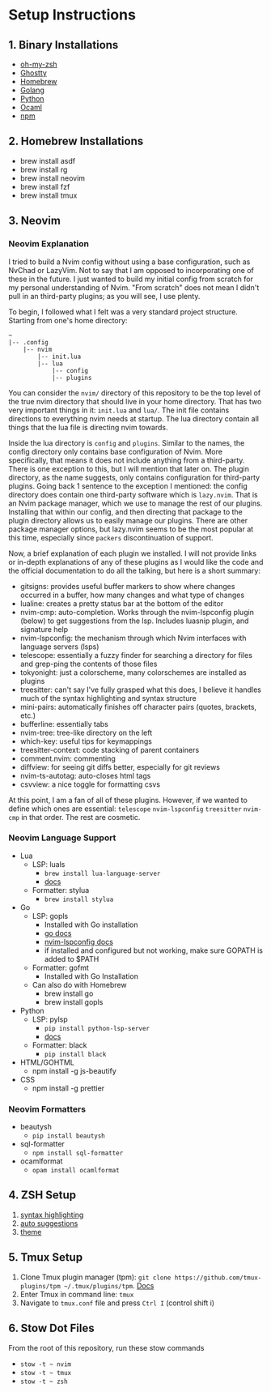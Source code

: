 # Setup Instructions

## 1. Binary Installations

- [oh-my-zsh](https://ohmyz.sh/)
- [Ghostty](https://ghostty.org/)
- [Homebrew](https://brew.sh/)
- [Golang](https://go.dev/doc/install)
- [Python](https://www.python.org/downloads/)
- [Ocaml](https://ocaml.org/install#linux_mac_bsd)
- [npm](https://docs.npmjs.com/downloading-and-installing-node-js-and-npm)

## 2. Homebrew Installations

- brew install asdf
- brew install rg
- brew install neovim
- brew install fzf
- brew install tmux

## 3. Neovim

### Neovim Explanation

I tried to build a Nvim config without using a base configuration, such as NvChad or LazyVim. Not to say that I am opposed to incorporating
one of these in the future. I just wanted to build my initial config from scratch for my personal understanding of Nvim. "From scratch" does not
mean I didn't pull in an third-party plugins; as you will see, I use plenty.

To begin, I followed what I felt was a very standard project structure. Starting from one's home directory:

```
~
|-- .config
    |-- nvim
        |-- init.lua
        |-- lua
            |-- config
            |-- plugins
```

You can consider the `nvim/` directory of this repository to be the top level of the true nvim directory that should live in your home directory.
That has two very important things in it: `init.lua` and `lua/`. The init file contains directions to everything nvim needs at startup.
The lua directory contain all things that the lua file is directing nvim towards.

Inside the lua directory is `config` and `plugins`. Similar to the names, the config directory only contains base configuration of Nvim. More specifically,
that means it does not include anything from a third-party. There is one exception to this, but I will mention that later on. The plugin directory, as the name suggests,
only contains configuration for third-party plugins. Going back 1 sentence to the exception I mentioned: the config directory does contain one third-party software which is
`lazy.nvim`. That is an Nvim package manager, which we use to manage the rest of our plugins. Installing that within our config, and then directing that package to the
plugin directory allows us to easily manage our plugins. There are other package manager options, but lazy.nvim seems to be the most popular at this time, especially since
`packers` discontinuation of support.

Now, a brief explanation of each plugin we installed. I will not provide links or in-depth explanations of any of these plugins as I would like the code and the official
documentation to do all the talking, but here is a short summary:

- gitsigns: provides useful buffer markers to show where changes occurred in a buffer, how many changes and what type of changes
- lualine: creates a pretty status bar at the bottom of the editor
- nvim-cmp: auto-completion. Works through the nvim-lspconfig plugin (below) to get suggestions from the lsp. Includes luasnip plugin, and signature help
- nvim-lspconfig: the mechanism through which Nvim interfaces with language servers (lsps)
- telescope: essentially a fuzzy finder for searching a directory for files and grep-ping the contents of those files
- tokyonight: just a colorscheme, many colorschemes are installed as plugins
- treesitter: can't say I've fully grasped what this does, I believe it handles much of the syntax highlighting and syntax structure
- mini-pairs: automatically finishes off character pairs (quotes, brackets, etc.)
- bufferline: essentially tabs
- nvim-tree: tree-like directory on the left
- which-key: useful tips for keymappings
- treesitter-context: code stacking of parent containers
- comment.nvim: commenting
- diffview: for seeing git diffs better, especially for git reviews
- nvim-ts-autotag: auto-closes html tags
- csvview: a nice toggle for formatting csvs

At this point, I am a fan of all of these plugins. However, if we wanted to define which ones are essential: `telescope` `nvim-lspconfig` `treesitter` `nvim-cmp` in that order.
The rest are cosmetic.

### Neovim Language Support

- Lua
  - LSP: luals
    - `brew install lua-language-server`
    - [docs](https://luals.github.io/#install)
  - Formatter: stylua
    - `brew install stylua`
- Go
  - LSP: gopls
    - Installed with Go installation
    - [go docs](https://pkg.go.dev/golang.org/x/tools/gopls)
    - [nvim-lspconfig docs](https://github.com/neovim/nvim-lspconfig/blob/master/doc/configs.md#gopls)
    - if installed and configured but not working, make sure GOPATH is added to $PATH
  - Formatter: gofmt
    - Installed with Go Installation
  - Can also do with Homebrew
    - brew install go
    - brew install gopls
- Python
  - LSP: pylsp
    - `pip install python-lsp-server`
    - [docs](https://github.com/python-lsp/python-lsp-server)
  - Formatter: black
    - `pip install black`
- HTML/GOHTML
  - npm install -g js-beautify
- CSS
  - npm install -g prettier

### Neovim Formatters

- beautysh
  - `pip install beautysh`
- sql-formatter
  - `npm install sql-formatter`
- ocamlformat
  - `opam install ocamlformat`

## 4. ZSH Setup

1. [syntax highlighting](https://github.com/zsh-users/zsh-syntax-highlighting/blob/master/INSTALL.md)
2. [auto suggestions](https://github.com/zsh-users/zsh-autosuggestions)
3. [theme](https://github.com/romkatv/powerlevel10k)

## 5. Tmux Setup

1. Clone Tmux plugin manager (tpm): `git clone https://github.com/tmux-plugins/tpm ~/.tmux/plugins/tpm`. [Docs](https://github.com/tmux-plugins/tpm)
2. Enter Tmux in command line: `tmux`
3. Navigate to `tmux.conf` file and press `Ctrl I` (control shift i)

## 6. Stow Dot Files

From the root of this repository, run these stow commands

- `stow -t ~ nvim`
- `stow -t ~ tmux`
- `stow -t ~ zsh`
